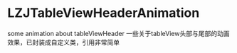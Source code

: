 # LZJTableViewHeaderAnimation
some animation about tableViewHeader
一些关于tableView头部与尾部的动画效果，已封装成自定义类，引用非常简单
